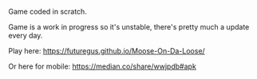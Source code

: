 Game coded in scratch.

Game is a work in progress so it's unstable, there's pretty much a update every day.

Play here: https://futuregus.github.io/Moose-On-Da-Loose/

Or here for mobile: https://median.co/share/wwjpdb#apk
